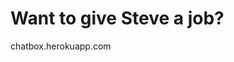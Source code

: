 <!-- TITLE: Steves Jobs -->
<!-- SUBTITLE: A quick summary of Steves Jobs -->

# Want to give Steve a job?
chatbox.herokuapp.com